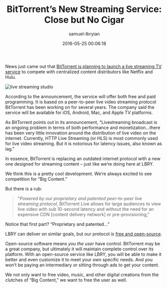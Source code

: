 ﻿---
author: samuel-lbryian
title: 'BitTorrent’s New Streaming Service: Close but No Cigar'
date: '2016-05-25 00:06:18'
---
News just came out that [BitTorrent is planning to launch a live streaming TV service](http://arstechnica.com/information-technology/2016/05/bittorrent-inc-announces-live-streaming-tv-service-powered-by-p2p/) to compete with centralized content distributors like Netflix and Hulu. 

![live streaming studio](/img/live_stream.jpg)

According to the announcement, the service will offer both free and paid programming. It is based on a peer-to-peer live video streaming protocol BitTorrent has been working on for several years. The company said the service will be available for iOS, Android, Mac, and Apple TV platforms. 

As BitTorrent points out in its announcement, “Livestreaming broadcast is an ongoing problem in terms of both performance and monetization…there has been very little innovation around the distribution of live video on the internet. Currently, HTTP Live Streaming (or HLS) is most commonly used for live video streaming. But it is notorious for latency issues, also known as lag.”

In essence, BitTorrent is replacing an outdated internet protocol with a new one designed for streaming content – just like we’re doing here at LBRY.

We think this is a pretty cool development. We’re always excited to see competition for “Big Content.” 

But there is a rub:

>"*Powered by our proprietary and patented peer-to-peer live streaming protocol*, BitTorrent Live allows for large audiences to view live video with sub 10-second latency and without the need for an expensive CDN [content delivery network] or pre-provisioning," 

Notice that first part? “Proprietary and patented…”

LBRY can deliver on similar goals, but our protocol is [free and open-source](https://en.wikipedia.org/wiki/Free_and_open-source_software). 

Open-source software means *you the user* have control. BitTorrent may be a great company, but ultimately it will maintain complete control over its platform. With an open-source service like LBRY, you will be able to make it better and even customize it to meet your own specific needs. And you won’t be paying an intermediary or sitting through ads to get your content.

We not only want to free video, music, and other digital creations from the clutches of “Big Content,” we want to free the user as well.
